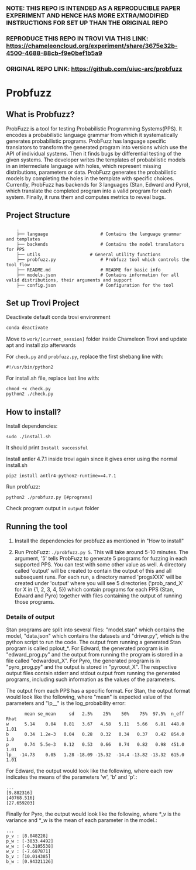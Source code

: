 ### NOTE: THIS REPO IS INTENDED AS A REPRODUCIBLE PAPER EXPERIMENT AND HENCE HAS MORE EXTRA/MODIFIED INSTRUCTIONS FOR SET UP THAN THE ORIGINAL REPO
### REPRODUCE THIS REPO IN TROVI VIA THIS LINK: https://chameleoncloud.org/experiment/share/3675e32b-4500-4688-88cb-f9e0bef1b5a9
### ORIGINAL REPO LINK: https://github.com/uiuc-arc/probfuzz

Probfuzz
================================================================================

## What is Probfuzz?  

ProbFuzz is a tool for testing Probabilistic Programming Systems(PPS). It encodes a probabilistic language grammar from which it systematically generates probabilistic programs. ProbFuzz has language specific translators to transform the generated program into versions which use the API of individual systems. Then it finds bugs by differential testing of the given systems. The developer writes the templates of probabilistic models in an intermediate language with holes, which represent missing distributions, parameters or data. ProbFuzz generates the probabilistic models by completing the holes in the template with specific choices. Currently, ProbFuzz has backends for 3 languages (Stan, Edward and Pyro), which translate the completed program into a valid program for each system. Finally, it runs them and computes metrics to reveal bugs.

## Project Structure

		.  
		├── language					# Contains the language grammar and templates  
		├── backends					# Contains the model translators for PPS  
		├── utils					# General utility functions  						
		├── probfuzz.py					# Probfuzz tool which controls the tool flow  
		├── README.md					# README for basic info  
		├── models.json					# Contains information for all valid distributions, their arguments and support  
		├── config.json					# Configuration for the tool 


## Set up Trovi Project

Deactivate default conda trovi environment
```bash
conda deactivate
```
Move to `work/[current_session]` folder inside Chameleon Trovi and update apt and install zip afterwards

For `check.py` and `probfuzz.py`, replace the first shebang line with:
```
#!/usr/bin/python2
```

For install.sh file, replace last line with:
```
chmod +x check.py
python2 ./check.py
```

## How to install?  

Install dependencies:  
```
sudo ./install.sh
```
It should print ```Install successful```

Install antler 4.7.1 inside trovi again since it gives error using the normal install.sh
```
pip2 install antlr4-python2-runtime==4.7.1
```

Run probfuzz:  
```
python2 ./probfuzz.py [#programs]
```
Check program output in ```output``` folder

##  Running the tool

1. Install the dependencies for probfuzz as mentioned in "How to
install"

2.  Run ProbFuzz: `./probfuzz.py 5`. This will take around 5-10
minutes. The argument, '5' tells ProbFuzz to generate 5 programs for
fuzzing in each supported PPS. You can test with some other value as
well. A directory called 'output' will be created to contain the
output of this and all subsequent runs. For each run, a directory
named 'progsXXX' will be created under 'output' where you will see 5
directories ('prob_rand_X' for X in {1, 2, 3, 4, 5}) which contain
programs for each PPS (Stan, Edward and Pyro) together with files
containing the output of running those programs.

### Details of output

Stan programs are split into several files: "model.stan" which
contains the model, "data.json" which contains the datasets and
"driver.py", which is the python script to run the code. The output
from running a generated Stan program is called pplout_*. For Edward,
the generated program is in "edward_prog.py" and the output from
running the program is stored in a file called "edwardout_X". For
Pyro, the generated program is in "pyro_prog.py" and the output is
stored in "pyroout_X". The respective output files contain stderr and
stdout output from running the generated programs, including such
information as the values of the parameters.

The output from each PPS has a specific format. For Stan, the
output format would look like the following, where "mean" is
expected value of the parameters and "lp__" is the
log_probability error:


```
       mean se_mean     sd   2.5%    25%    50%    75%  97.5%  n_eff   Rhat
w      5.14    0.04   0.81   3.67   4.58   5.11   5.66   6.81  448.0   1.01
b      0.34  1.2e-3   0.04   0.28   0.32   0.34   0.37   0.42  854.0    1.0
p      0.74  5.5e-3   0.12   0.53   0.66   0.74   0.82   0.98  451.0   1.01
lp__ -14.73    0.05   1.28 -18.09 -15.32  -14.4 -13.82 -13.32  615.0   1.01
```

For Edward, the output would look like the following, where each
row indicates the means of the parameters 'w', 'b' and 'p'.:

```
...
[9.882316]  
[40768.516]  
[27.659203]
```

Finally for Pyro, the output would look like the following, where *_v
is the variance and *_w is the mean of each parameter in the model.:

```
...
p_v : [8.048228]  
p_w : [-3833.4492]  
w_w : [-0.3105538]  
w_v : [-7.687871]  
b_v : [10.014385]  
b_w : [0.94321126]  
```
